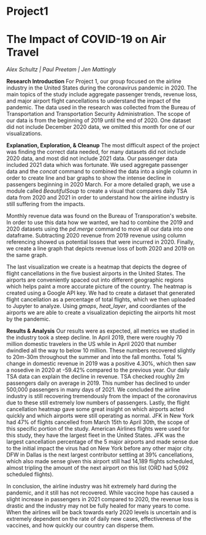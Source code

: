 # Project1
# The Impact of COVID-19 on Air Travel #
*Alex Schultz | Paul Preetam | Jen Mattingly*


**Research Introduction**
For Project 1, our group focused on the airline industry in the United States during the coronavirus pandemic in 2020. The main topics of the study include aggregate passenger trends, revenue loss, and major airport flight cancellations to understand the impact of the pandemic. The data used in the research was collected from the Bureau of Transportation and Transportation Security Administration. The scope of our data is from the beginning of 2019 until the end of 2020. One dataset did not include December 2020 data, we omitted this month for one of our visualizations.

**Explanation, Exploration, & Cleanup**
The most difficult aspect of the project was finding the correct data needed, for many datasets did not include 2020 data, and most did not include 2021 data. Our passenger data included 2021 data which was fortunate. We used aggregate passenger data and the *concat* command to combined the data into a single column in order to create line and bar graphs to show the intense decline in passengers beginning in 2020 March. For a more detailed graph, we use a module called *BeautifulSoup* to create a visual that compares daily TSA data from 2020 and 2021 in order to understand how the airline industry is still suffering from the impacts.

Monthly revenue data was found on the Bureau of Transporation's website. In order to use this data how we wanted, we had to combine the 2019 and 2020 datasets using the *pd.merge* command to move all our data into one dataframe. Subtracting 2020 revenue from 2019 revenue using column referencing showed us potential losses that were incurred in 2020. Finally, we create a line graph that depicts revenue loss of both 2020 and 2019 on the same graph.

The last visualization we create is a heatmap that depicts the degree of flight cancellations in the five busiest airports in the United States. The airports are conveniently spaced out into different geographic regions which helps paint a more accurate picture of the country. The heatmap is created using a Google API key. We had to create a dataset that generated flight cancellation as a percentage of total flights, which we then uploaded to Jupyter to analyze. Using *gmaps*, *heat_layer*, and coordiantes of the airports we are able to create a visualization depicting the airports hit most by the pandemic.

**Results & Analysis**
Our results were as expected, all metrics we studied in the industry took a steep decline. In April 2019, there were roughly 70 million domestic travelers in the US while in April 2020 that number dwindled all the way to below 10 million. These numbers recovered slightly to 20m-30m throughout the summer and into the fall months. Total % change in domestic revenue in 2019 was a positive 4.30%, which then saw a nosedive in 2020 at -59.42% compared to the previous year. Our daily TSA data can explain the decline in revenue. TSA checked roughly 2m passengers daily on average in 2019. This number has declined to under 500,000 passengers in many days of 2021. We concluded the airline industry is still recovering tremendously from the impact of the coronavirus due to these still extremely low numbers of passengers. Lastly, the flight cancellation heatmap gave some great insight on which airports acted quickly and which airports were still operating as normal. JFK in New York had 47% of flights cancelled from March 15th to April 30th, the scope of this specific portion of the study. American Airlines flights were used for this study, they have the largest fleet in the United States. JFK was the largest cancellation percentage of the 5 major airports and made sense due to the initial impact the virus had on New York before any other major city. DFW in Dallas is the next largest contributor settling at 39% cancellations, which also made sense given this airport still had 14,189 flights scheduled, almost tripling the amount of the next airport on this list (ORD had 5,092 scheduled flights).

In conclusion, the airline industry was hit extremely hard during the pandemic, and it still has not recovered. While vaccine hope has caused a slight increase in passengers in 2021 compared to 2020, the revenue loss is drastic and the industry may not be fully healed for many years to come. When the airlines will be back towards early 2020 levels is uncertain and is extremely dependent on the rate of daily new cases, effectiveness of the vaccines, and how quickly our country can disperse them. 
